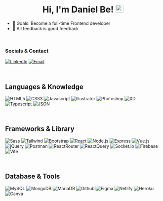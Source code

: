 <h1 align="center" style="text-decoration:none">Hi, I'm Daniel Be! 
    <img src="https://raw.githubusercontent.com/MartinHeinz/MartinHeinz/master/wave.gif" alt="waving gif" width="25" height="25" />
</h1> 

- 🥅 Goals: Become a full-time Frontend developer
- 🙌 All feedback is good feedback

<br>


### Socials & Contact
[![LinkedIn](https://img.shields.io/badge/LinkedIn-0077B5?style=for-the-badge&logo=linkedin&logoColor=white)](https://www.linkedin.com/in/daniel-be-8a7ba5221/)
[![Email](https://img.shields.io/badge/EMail-F06B66?style=for-the-badge&logo=Mail.Ru&logoColor=white)](mailto:daniel_be_95@msn.com)
<!-- [![Portfolio](https://img.shields.io/badge/website-000000?style=for-the-badge&logo=About.me&logoColor=white)](URL) -->
<br>


## Languages & Knowledge
![HTML5](https://img.shields.io/badge/HTML5-E34F26?style=for-the-badge&logo=html5&logoColor=white)
![CSS3](https://img.shields.io/badge/CSS3-1572B6?style=for-the-badge&logo=css3&logoColor=white)
![Javascript](https://img.shields.io/badge/JavaScript-323330?style=for-the-badge&logo=javascript&logoColor=F7DF1E)
![Illustrator](https://img.shields.io/badge/Adobe%20Illustrator-FF9A00?style=for-the-badge&logo=adobe%20illustrator&logoColor=white)
![Photoshop](https://img.shields.io/badge/Adobe%20Photoshop-31A8FF?style=for-the-badge&logo=Adobe%20Photoshop&logoColor=black)
![XD](https://img.shields.io/badge/Adobe%20XD-470137?style=for-the-badge&logo=Adobe%20XD&logoColor=#FF61F6)
![Typescript](https://img.shields.io/badge/TypeScript-007ACC?style=for-the-badge&logo=typescript&logoColor=white)
![JSON](https://img.shields.io/badge/json-5E5C5C?style=for-the-badge&logo=json&logoColor=white)
<!-- ![CreativeCloud](https://img.shields.io/badge/Adobe%20Creative%20Cloud-DA1F26?style=for-the-badge&logo=Adobe%20Creative%20Cloud&logoColor=white) -->
<!-- ![Python](https://img.shields.io/badge/Python-FFD43B?style=for-the-badge&logo=python&logoColor=blue) -->
<br>


## Frameworks & Library
![Sass](https://img.shields.io/badge/Sass-CC6699?style=for-the-badge&logo=sass&logoColor=white)
![Tailwind](https://img.shields.io/badge/Tailwind_CSS-38B2AC?style=for-the-badge&logo=tailwind-css&logoColor=white)
![Bootstrap](https://img.shields.io/badge/Bootstrap-563D7C?style=for-the-badge&logo=bootstrap&logoColor=white)
![React](https://img.shields.io/badge/React-20232A?style=for-the-badge&logo=react&logoColor=61DAFB)
![Node.js](https://img.shields.io/badge/Node.js-339933?style=for-the-badge&logo=nodedotjs&logoColor=white)
![Express](https://img.shields.io/badge/Express.js-000000?style=for-the-badge&logo=express&logoColor=white)
![Vue.js](https://img.shields.io/badge/Vue.js-35495E?style=for-the-badge&logo=vue.js&logoColor=4FC08D)
![jQuery](https://img.shields.io/badge/jQuery-0769AD?style=for-the-badge&logo=jquery&logoColor=white)
![Postman](https://img.shields.io/badge/Postman-FF6C37?style=for-the-badge&logo=Postman&logoColor=white)
![ReactRouter](https://img.shields.io/badge/React_Router-CA4245?style=for-the-badge&logo=react-router&logoColor=white)
![ReactQuery](https://img.shields.io/badge/React_Query-FF4154?style=for-the-badge&logo=React_Query&logoColor=white)
![Socket.io](https://img.shields.io/badge/Socket.io-010101?&style=for-the-badge&logo=Socket.io&logoColor=white)
![Firebase](https://img.shields.io/badge/firebase-ffca28?style=for-the-badge&logo=firebase&logoColor=black)
![Vite](https://img.shields.io/badge/Vite-B73BFE?style=for-the-badge&logo=vite&logoColor=FFD62E)
<!-- ![ReactNative](https://img.shields.io/badge/React_Native-20232A?style=for-the-badge&logo=react&logoColor=61DAFB) -->
<!-- ![Redux](https://img.shields.io/badge/Redux-593D88?style=for-the-badge&logo=redux&logoColor=white) -->
<br>


## Database & Tools
![MySQL](https://img.shields.io/badge/MySQL-005C84?style=for-the-badge&logo=mysql&logoColor=white)
![MongoDB](https://img.shields.io/badge/MongoDB-4EA94B?style=for-the-badge&logo=mongodb&logoColor=white)
![MariaDB](https://img.shields.io/badge/MariaDB-003545?style=for-the-badge&logo=mariadb&logoColor=white)
![Github](https://img.shields.io/badge/GitHub-100000?style=for-the-badge&logo=github&logoColor=white)
![Figma](https://img.shields.io/badge/Figma-F24E1E?style=for-the-badge&logo=figma&logoColor=white)
![Netlify](https://img.shields.io/badge/Netlify-00C7B7?style=for-the-badge&logo=netlify&logoColor=white)
![Heroku](https://img.shields.io/badge/Heroku-430098?style=for-the-badge&logo=heroku&logoColor=white)
![Canva](https://img.shields.io/badge/Canva-%2300C4CC.svg?&style=for-the-badge&logo=Canva&logoColor=white)
<!-- ![Cloudflare](https://img.shields.io/badge/Cloudflare-F38020?style=for-the-badge&logo=Cloudflare&logoColor=white) -->
<br>


<!-- ## Group
![Discord](https://img.shields.io/badge/Discord-5865F2?style=for-the-badge&logo=discord&logoColor=white)
![GoogleMeet](https://img.shields.io/badge/Google%20Meet-00897B?style=for-the-badge&logo=google-meet&logoColor=white)
![MicrosoftTeams](https://img.shields.io/badge/Microsoft_Teams-6264A7?style=for-the-badge&logo=microsoft-teams&logoColor=white)
![Slack](https://img.shields.io/badge/Slack-4A154B?style=for-the-badge&logo=slack&logoColor=white)
![Skype](https://img.shields.io/badge/Skype-00AFF0?style=for-the-badge&logo=skype&logoColor=white)
![TeamSpeak](https://img.shields.io/badge/TeamSpeak-2580C3?style=for-the-badge&logo=teamspeak&logoColor=white)
![Zoom](https://img.shields.io/badge/Zoom-2D8CFF?style=for-the-badge&logo=zoom&logoColor=white)
<br>


## Education
![Codecademy](https://img.shields.io/badge/Codecademy-FFF0E5?style=for-the-badge&logo=codecademy&logoColor=303347)
![Freecodecamp](https://img.shields.io/badge/freecodecamp-27273D?style=for-the-badge&logo=freecodecamp&logoColor=white)
![Udemy](https://img.shields.io/badge/Udemy-EC5252?style=for-the-badge&logo=Udemy&logoColor=white)
<br>


## Office
![Excel](https://img.shields.io/badge/Microsoft_Excel-217346?style=for-the-badge&logo=microsoft-excel&logoColor=white)
![Office](https://img.shields.io/badge/Microsoft_Office-D83B01?style=for-the-badge&logo=microsoft-office&logoColor=white)
![Powerpoint](https://img.shields.io/badge/Microsoft_PowerPoint-B7472A?style=for-the-badge&logo=microsoft-powerpoint&logoColor=white)
![Word](https://img.shields.io/badge/Microsoft_Word-2B579A?style=for-the-badge&logo=microsoft-word&logoColor=white)
![Trello](https://img.shields.io/badge/Trello-0052CC?style=for-the-badge&logo=trello&logoColor=white)
![Sharepoint](https://img.shields.io/badge/Microsoft_SharePoint-0078D4?style=for-the-badge&logo=microsoft-sharepoint&logoColor=white)
<br>


## Games
![BattleNet](https://img.shields.io/badge/Battle.net-000?style=for-the-badge&logo=battle.net&logoColor=148EFF)
![Nintendo3DS](https://img.shields.io/badge/Nintendo_3DS-D12228?style=for-the-badge&logo=nintendo-3ds&logoColor=white)
![NintendoSwitch](https://img.shields.io/badge/Nintendo_Switch-E60012?style=for-the-badge&logo=nintendo-switch&logoColor=white)
![Playstation](https://img.shields.io/badge/PlayStation-003791?style=for-the-badge&logo=playstation&logoColor=white)
![Steam](https://img.shields.io/badge/Steam-000000?style=for-the-badge&logo=steam&logoColor=white) -->